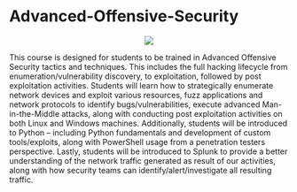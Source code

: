 # Advanced-Offensive-Security

<p align="center">
  <img src="https://image4.owler.com/logo/offensive-security_owler_20200729_200629_original.png" />
</p>

This course is designed for students to be trained in Advanced Offensive Security tactics and techniques. This includes the full hacking lifecycle from enumeration/vulnerability discovery, to exploitation, followed by post exploitation activities. Students will learn how to strategically enumerate network devices and exploit various resources, fuzz applications and network protocols to identify bugs/vulnerabilities, execute advanced Man-in-the-Middle attacks, along with conducting post exploitation activities on both Linux and Windows machines. Additionally, students will be introduced to Python – including Python fundamentals and development of custom tools/exploits, along with PowerShell usage from a penetration testers perspective. Lastly, students will be introduced to Splunk to provide a better understanding of the network traffic generated as result of our activities, along with how security teams can identify/alert/investigate all resulting traffic.

